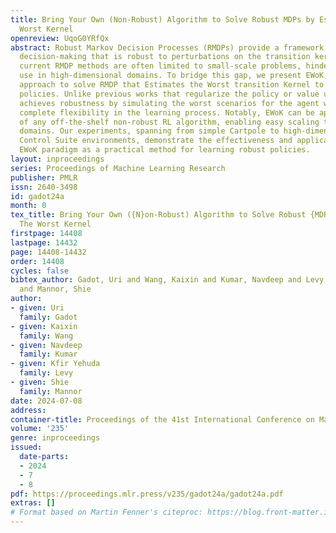 ```yaml
---
title: Bring Your Own (Non-Robust) Algorithm to Solve Robust MDPs by Estimating The
  Worst Kernel
openreview: UqoG0YRfQx
abstract: Robust Markov Decision Processes (RMDPs) provide a framework for sequential
  decision-making that is robust to perturbations on the transition kernel. However,
  current RMDP methods are often limited to small-scale problems, hindering their
  use in high-dimensional domains. To bridge this gap, we present EWoK, a novel online
  approach to solve RMDP that Estimates the Worst transition Kernel to learn robust
  policies. Unlike previous works that regularize the policy or value updates, EWoK
  achieves robustness by simulating the worst scenarios for the agent while retaining
  complete flexibility in the learning process. Notably, EWoK can be applied on top
  of any off-the-shelf non-robust RL algorithm, enabling easy scaling to high-dimensional
  domains. Our experiments, spanning from simple Cartpole to high-dimensional DeepMind
  Control Suite environments, demonstrate the effectiveness and applicability of the
  EWoK paradigm as a practical method for learning robust policies.
layout: inproceedings
series: Proceedings of Machine Learning Research
publisher: PMLR
issn: 2640-3498
id: gadot24a
month: 0
tex_title: Bring Your Own ({N}on-Robust) Algorithm to Solve Robust {MDP}s by Estimating
  The Worst Kernel
firstpage: 14408
lastpage: 14432
page: 14408-14432
order: 14408
cycles: false
bibtex_author: Gadot, Uri and Wang, Kaixin and Kumar, Navdeep and Levy, Kfir Yehuda
  and Mannor, Shie
author:
- given: Uri
  family: Gadot
- given: Kaixin
  family: Wang
- given: Navdeep
  family: Kumar
- given: Kfir Yehuda
  family: Levy
- given: Shie
  family: Mannor
date: 2024-07-08
address:
container-title: Proceedings of the 41st International Conference on Machine Learning
volume: '235'
genre: inproceedings
issued:
  date-parts:
  - 2024
  - 7
  - 8
pdf: https://proceedings.mlr.press/v235/gadot24a/gadot24a.pdf
extras: []
# Format based on Martin Fenner's citeproc: https://blog.front-matter.io/posts/citeproc-yaml-for-bibliographies/
---
```

